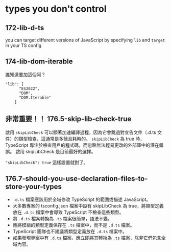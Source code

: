 # types you don't control

## 172-lib-d-ts
you can target different versions of JavaScript by specifying `lib` and `target` in your TS config


## 174-lib-dom-iterable
誰知道要加這個阿？

```
"lib": [
      "ES2022",
      "DOM",
      "DOM.Iterable"
    ]
```



## 非常重要！！ 176.5-skip-lib-check-true
啟用 `skipLibCheck` 可以顯著加速編譯過程，因為它會跳過對宣告文件（.d.ts 文件）的類型檢查，這通常是多餘且耗時的。
`skipLibCheck` 為 true 時，TypeScript 專注於檢查用戶的程式碼，而忽略無法輕易更改的外部庫中的潛在錯誤。
啟用 skipLibCheck 是目前最好的選擇。 

`"skipLibCheck": true` 這樣設置就對了。


## 176.7-should-you-use-declaration-files-to-store-your-types
- `.d.ts` 檔案應該用於全域修改 TypeScript 的範圍或描述 JavaScript。
- 大多數專案的 tsconfig.json 檔案中設有 skipLibCheck 為 true，將類型定義放在 `.d.ts` 檔案中會導致 TypeScript 不檢查這些類型。
- 將 `.d.ts` 檔案轉換為 `.ts` 檔案很簡單，語法不變。
- 應將模組的類型定義保存在 `.ts` 檔案中，而不是 `.d.ts` 檔案。
- TypeScript 團隊也不建議將類型定義放在 `.d.ts` 檔案中。
- 如果發現專案中有 `.d.ts` 檔案，應立即將其轉換為 `.ts` 檔案，除非它們包含全域內容。